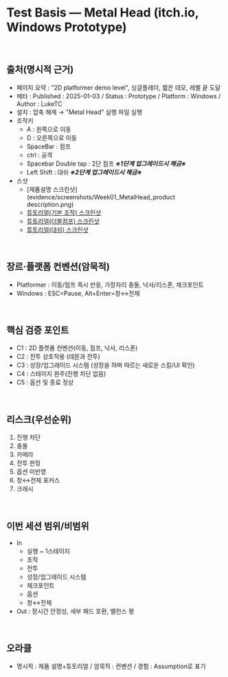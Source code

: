 # Test Basis — Metal Head (itch.io, Windows Prototype)

<br>

## 출처(명시적 근거)
- 페이지 요약 : "2D platformer demo level", 싱글플레이, 짧은 데모, 레벨 끝 도달
- 메타 : Published : 2025-01-03 / Status : Prototype / Platform : Windows / Author : LukeTC
- 설치 : 압축 해제 → "Metal Head" 실행 파일 실행
- 조작키
  - A : 왼쪽으로 이동
  - D : 오른쪽으로 이동
  - SpaceBar : 점프
  - ctrl : 공격
  - Spacebar Double tap : 2단 점프 **_※1단계 업그레이드시 해금※_**
  - Left Shift : 대쉬 **_※2단계 업그레이드시 해금※_**
- 스샷
  - [제품설명 스크린샷](evidence/screenshots/Week01_MetalHead_product description.png)
  - [튜토리얼(기본 조작) 스크린샷](evidence/screenshots/Week01_MetalHead_tutorial01.png)
  - [튜토리얼(더블점프) 스크린샷](evidence/screenshots/Week01_MetalHead_tutorial02)
  - [튜토리얼(대쉬) 스크린샷](evidence/screenshots/Week01_MetalHead_tutorial03)
  

<br>

## 장르·플랫폼 컨벤션(암묵적)
- Platformer : 이동/점프 즉시 반응, 가장자리 충돌, 낙사/리스폰, 체크포인트
- Windows : ESC=Pause, Alt+Enter=창↔전체

<br>

## 핵심 검증 포인트
- C1 : 2D 플랫폼 컨벤션(이동, 점프, 낙사, 리스폰)
- C2 : 전투 상호작용 (데몬과 전투)
- C3 : 성장/업그레이드 시스템 (성장을 하며 따르는 새로운 스킬/UI 확인)
- C4 : 스테이지 완주(진행 차단 없음)
- C5 : 옵션 및 종료 정상

<br>

## 리스크(우선순위)
1) 진행 차단
2) 충돌
3) 카메라
4) 전투 판정
5) 옵션 미반영
6) 창↔전체 포커스
7) 크래시

<br>

## 이번 세션 범위/비범위
- In
  - 실행 ~ 1스테이지
  - 조작
  - 전투
  - 성장/업그레이드 시스템
  - 체크포인트
  - 옵션
  - 창↔전체
- Out : 장시간 안정성, 세부 패드 호환, 밸런스 평

<br>

## 오라클
- 명시적 : 제품 설명+튜토리얼 / 암묵적 : 컨벤션 / 경험 : Assumption로 표기

